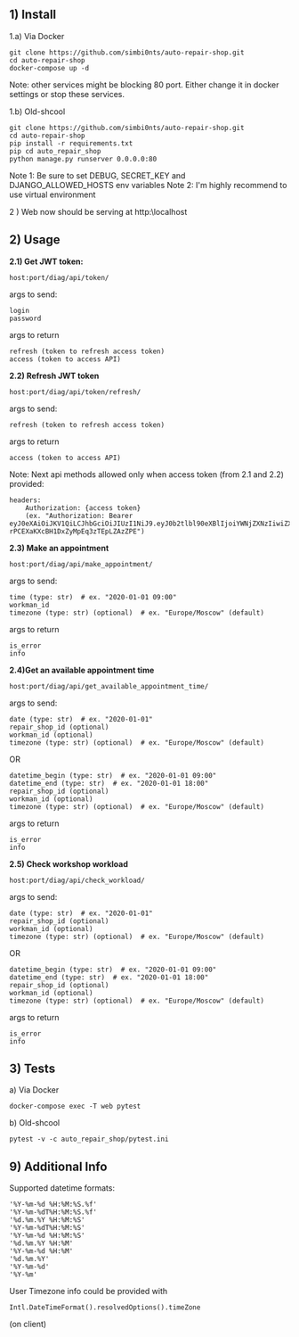 
## **1) Install**

1.a) Via Docker

    git clone https://github.com/simbi0nts/auto-repair-shop.git
    cd auto-repair-shop
    docker-compose up -d

Note: other services might be blocking 80 port. Either change it in docker settings or stop these services.

1.b) Old-shcool

    git clone https://github.com/simbi0nts/auto-repair-shop.git
    cd auto-repair-shop
    pip install -r requirements.txt
    pip cd auto_repair_shop
    python manage.py runserver 0.0.0.0:80

Note 1: Be sure to set DEBUG, SECRET_KEY and DJANGO_ALLOWED_HOSTS env variables
Note 2: I'm highly recommend to use virtual environment

2 ) Web now should be serving at http:\\localhost

## **2) Usage**

**2.1) Get JWT token:**

    host:port/diag/api/token/

args to send: 

    login
    password

args to return

    refresh (token to refresh access token)
    access (token to access API)


**2.2) Refresh JWT token**

    host:port/diag/api/token/refresh/

args to send: 

    refresh (token to refresh access token)

args to return

    access (token to access API)


Note: Next api methods allowed only when access token (from 2.1 and 2.2) provided:

    headers:
        Authorization: {access token}
        (ex. "Authorization: Bearer eyJ0eXAiOiJKV1QiLCJhbGciOiJIUzI1NiJ9.eyJ0b2tlbl90eXBlIjoiYWNjZXNzIiwiZXhwIjoxNTk2OTA2MzAzLCJqdGkiOiJlMTY1N2NmMTNkZTY0ODIxYTMxYmY5MTg0NjIwODc0OCIsInVzZXJfaWQiOjF9.GlhsYjQ6hn-rPCEXaKXcBH1DxZyMpEq3zTEpLZAzZPE")


**2.3) Make an appointment**

    host:port/diag/api/make_appointment/

args to send: 

    time (type: str)  # ex. "2020-01-01 09:00"
    workman_id
    timezone (type: str) (optional)  # ex. "Europe/Moscow" (default)

args to return

    is_error
    info

**2.4)Get an available appointment time**

    host:port/diag/api/get_available_appointment_time/

args to send: 

    date (type: str)  # ex. "2020-01-01"
    repair_shop_id (optional)
    workman_id (optional)
    timezone (type: str) (optional)  # ex. "Europe/Moscow" (default)

OR

    datetime_begin (type: str)  # ex. "2020-01-01 09:00"
    datetime_end (type: str)  # ex. "2020-01-01 18:00"
    repair_shop_id (optional)
    workman_id (optional)
    timezone (type: str) (optional)  # ex. "Europe/Moscow" (default)

args to return

    is_error
    info


**2.5) Check workshop workload**

    host:port/diag/api/check_workload/

args to send: 

    date (type: str)  # ex. "2020-01-01"
    repair_shop_id (optional)
    workman_id (optional)
    timezone (type: str) (optional)  # ex. "Europe/Moscow" (default)

   OR

    datetime_begin (type: str)  # ex. "2020-01-01 09:00"
    datetime_end (type: str)  # ex. "2020-01-01 18:00"
    repair_shop_id (optional)
    workman_id (optional)
    timezone (type: str) (optional)  # ex. "Europe/Moscow" (default)

args to return

    is_error
    info


## **3) Tests**

a) Via Docker

    docker-compose exec -T web pytest

b) Old-shcool

    pytest -v -c auto_repair_shop/pytest.ini


## **9) Additional Info**

Supported datetime formats:

    '%Y-%m-%d %H:%M:%S.%f'
    '%Y-%m-%dT%H:%M:%S.%f'
    '%d.%m.%Y %H:%M:%S'
    '%Y-%m-%dT%H:%M:%S'
    '%Y-%m-%d %H:%M:%S'
    '%d.%m.%Y %H:%M'
    '%Y-%m-%d %H:%M'
    '%d.%m.%Y'
    '%Y-%m-%d'
    '%Y-%m'

User Timezone info could be provided with

    Intl.DateTimeFormat().resolvedOptions().timeZone

(on client)


